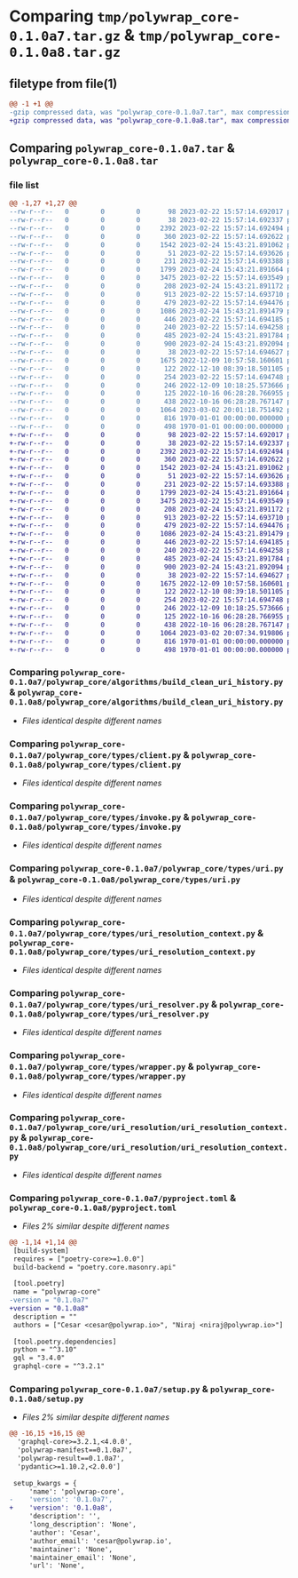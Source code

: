 # Comparing `tmp/polywrap_core-0.1.0a7.tar.gz` & `tmp/polywrap_core-0.1.0a8.tar.gz`

## filetype from file(1)

```diff
@@ -1 +1 @@
-gzip compressed data, was "polywrap_core-0.1.0a7.tar", max compression
+gzip compressed data, was "polywrap_core-0.1.0a8.tar", max compression
```

## Comparing `polywrap_core-0.1.0a7.tar` & `polywrap_core-0.1.0a8.tar`

### file list

```diff
@@ -1,27 +1,27 @@
--rw-r--r--   0        0        0       98 2023-02-22 15:57:14.692017 polywrap_core-0.1.0a7/polywrap_core/__init__.py
--rw-r--r--   0        0        0       38 2023-02-22 15:57:14.692337 polywrap_core-0.1.0a7/polywrap_core/algorithms/__init__.py
--rw-r--r--   0        0        0     2392 2023-02-22 15:57:14.692494 polywrap_core-0.1.0a7/polywrap_core/algorithms/build_clean_uri_history.py
--rw-r--r--   0        0        0      360 2023-02-22 15:57:14.692622 polywrap_core-0.1.0a7/polywrap_core/types/__init__.py
--rw-r--r--   0        0        0     1542 2023-02-24 15:43:21.891062 polywrap_core-0.1.0a7/polywrap_core/types/client.py
--rw-r--r--   0        0        0       51 2023-02-22 15:57:14.693626 polywrap_core-0.1.0a7/polywrap_core/types/env.py
--rw-r--r--   0        0        0      231 2023-02-22 15:57:14.693388 polywrap_core-0.1.0a7/polywrap_core/types/file_reader.py
--rw-r--r--   0        0        0     1799 2023-02-24 15:43:21.891664 polywrap_core-0.1.0a7/polywrap_core/types/invoke.py
--rw-r--r--   0        0        0     3475 2023-02-22 15:57:14.693549 polywrap_core-0.1.0a7/polywrap_core/types/uri.py
--rw-r--r--   0        0        0      208 2023-02-24 15:43:21.891172 polywrap_core-0.1.0a7/polywrap_core/types/uri_package_wrapper.py
--rw-r--r--   0        0        0      913 2023-02-22 15:57:14.693710 polywrap_core-0.1.0a7/polywrap_core/types/uri_resolution_context.py
--rw-r--r--   0        0        0      479 2023-02-22 15:57:14.694476 polywrap_core-0.1.0a7/polywrap_core/types/uri_resolution_step.py
--rw-r--r--   0        0        0     1086 2023-02-24 15:43:21.891479 polywrap_core-0.1.0a7/polywrap_core/types/uri_resolver.py
--rw-r--r--   0        0        0      446 2023-02-22 15:57:14.694185 polywrap_core-0.1.0a7/polywrap_core/types/uri_resolver_handler.py
--rw-r--r--   0        0        0      240 2023-02-22 15:57:14.694258 polywrap_core-0.1.0a7/polywrap_core/types/wasm_package.py
--rw-r--r--   0        0        0      485 2023-02-24 15:43:21.891784 polywrap_core-0.1.0a7/polywrap_core/types/wrap_package.py
--rw-r--r--   0        0        0      900 2023-02-24 15:43:21.892094 polywrap_core-0.1.0a7/polywrap_core/types/wrapper.py
--rw-r--r--   0        0        0       38 2023-02-22 15:57:14.694627 polywrap_core-0.1.0a7/polywrap_core/uri_resolution/__init__.py
--rw-r--r--   0        0        0     1675 2022-12-09 10:57:58.160601 polywrap_core-0.1.0a7/polywrap_core/uri_resolution/uri_resolution_context.py
--rw-r--r--   0        0        0      122 2022-12-10 08:39:18.501105 polywrap_core-0.1.0a7/polywrap_core/utils/__init__.py
--rw-r--r--   0        0        0      254 2023-02-22 15:57:14.694748 polywrap_core-0.1.0a7/polywrap_core/utils/get_env_from_uri_history.py
--rw-r--r--   0        0        0      246 2022-12-09 10:18:25.573666 polywrap_core-0.1.0a7/polywrap_core/utils/init_wrapper.py
--rw-r--r--   0        0        0      125 2022-10-16 06:28:28.766955 polywrap_core-0.1.0a7/polywrap_core/utils/instance_of.py
--rw-r--r--   0        0        0      438 2022-10-16 06:28:28.767147 polywrap_core-0.1.0a7/polywrap_core/utils/maybe_async.py
--rw-r--r--   0        0        0     1064 2023-03-02 20:01:18.751492 polywrap_core-0.1.0a7/pyproject.toml
--rw-r--r--   0        0        0      816 1970-01-01 00:00:00.000000 polywrap_core-0.1.0a7/setup.py
--rw-r--r--   0        0        0      498 1970-01-01 00:00:00.000000 polywrap_core-0.1.0a7/PKG-INFO
+-rw-r--r--   0        0        0       98 2023-02-22 15:57:14.692017 polywrap_core-0.1.0a8/polywrap_core/__init__.py
+-rw-r--r--   0        0        0       38 2023-02-22 15:57:14.692337 polywrap_core-0.1.0a8/polywrap_core/algorithms/__init__.py
+-rw-r--r--   0        0        0     2392 2023-02-22 15:57:14.692494 polywrap_core-0.1.0a8/polywrap_core/algorithms/build_clean_uri_history.py
+-rw-r--r--   0        0        0      360 2023-02-22 15:57:14.692622 polywrap_core-0.1.0a8/polywrap_core/types/__init__.py
+-rw-r--r--   0        0        0     1542 2023-02-24 15:43:21.891062 polywrap_core-0.1.0a8/polywrap_core/types/client.py
+-rw-r--r--   0        0        0       51 2023-02-22 15:57:14.693626 polywrap_core-0.1.0a8/polywrap_core/types/env.py
+-rw-r--r--   0        0        0      231 2023-02-22 15:57:14.693388 polywrap_core-0.1.0a8/polywrap_core/types/file_reader.py
+-rw-r--r--   0        0        0     1799 2023-02-24 15:43:21.891664 polywrap_core-0.1.0a8/polywrap_core/types/invoke.py
+-rw-r--r--   0        0        0     3475 2023-02-22 15:57:14.693549 polywrap_core-0.1.0a8/polywrap_core/types/uri.py
+-rw-r--r--   0        0        0      208 2023-02-24 15:43:21.891172 polywrap_core-0.1.0a8/polywrap_core/types/uri_package_wrapper.py
+-rw-r--r--   0        0        0      913 2023-02-22 15:57:14.693710 polywrap_core-0.1.0a8/polywrap_core/types/uri_resolution_context.py
+-rw-r--r--   0        0        0      479 2023-02-22 15:57:14.694476 polywrap_core-0.1.0a8/polywrap_core/types/uri_resolution_step.py
+-rw-r--r--   0        0        0     1086 2023-02-24 15:43:21.891479 polywrap_core-0.1.0a8/polywrap_core/types/uri_resolver.py
+-rw-r--r--   0        0        0      446 2023-02-22 15:57:14.694185 polywrap_core-0.1.0a8/polywrap_core/types/uri_resolver_handler.py
+-rw-r--r--   0        0        0      240 2023-02-22 15:57:14.694258 polywrap_core-0.1.0a8/polywrap_core/types/wasm_package.py
+-rw-r--r--   0        0        0      485 2023-02-24 15:43:21.891784 polywrap_core-0.1.0a8/polywrap_core/types/wrap_package.py
+-rw-r--r--   0        0        0      900 2023-02-24 15:43:21.892094 polywrap_core-0.1.0a8/polywrap_core/types/wrapper.py
+-rw-r--r--   0        0        0       38 2023-02-22 15:57:14.694627 polywrap_core-0.1.0a8/polywrap_core/uri_resolution/__init__.py
+-rw-r--r--   0        0        0     1675 2022-12-09 10:57:58.160601 polywrap_core-0.1.0a8/polywrap_core/uri_resolution/uri_resolution_context.py
+-rw-r--r--   0        0        0      122 2022-12-10 08:39:18.501105 polywrap_core-0.1.0a8/polywrap_core/utils/__init__.py
+-rw-r--r--   0        0        0      254 2023-02-22 15:57:14.694748 polywrap_core-0.1.0a8/polywrap_core/utils/get_env_from_uri_history.py
+-rw-r--r--   0        0        0      246 2022-12-09 10:18:25.573666 polywrap_core-0.1.0a8/polywrap_core/utils/init_wrapper.py
+-rw-r--r--   0        0        0      125 2022-10-16 06:28:28.766955 polywrap_core-0.1.0a8/polywrap_core/utils/instance_of.py
+-rw-r--r--   0        0        0      438 2022-10-16 06:28:28.767147 polywrap_core-0.1.0a8/polywrap_core/utils/maybe_async.py
+-rw-r--r--   0        0        0     1064 2023-03-02 20:07:34.919806 polywrap_core-0.1.0a8/pyproject.toml
+-rw-r--r--   0        0        0      816 1970-01-01 00:00:00.000000 polywrap_core-0.1.0a8/setup.py
+-rw-r--r--   0        0        0      498 1970-01-01 00:00:00.000000 polywrap_core-0.1.0a8/PKG-INFO
```

### Comparing `polywrap_core-0.1.0a7/polywrap_core/algorithms/build_clean_uri_history.py` & `polywrap_core-0.1.0a8/polywrap_core/algorithms/build_clean_uri_history.py`

 * *Files identical despite different names*

### Comparing `polywrap_core-0.1.0a7/polywrap_core/types/client.py` & `polywrap_core-0.1.0a8/polywrap_core/types/client.py`

 * *Files identical despite different names*

### Comparing `polywrap_core-0.1.0a7/polywrap_core/types/invoke.py` & `polywrap_core-0.1.0a8/polywrap_core/types/invoke.py`

 * *Files identical despite different names*

### Comparing `polywrap_core-0.1.0a7/polywrap_core/types/uri.py` & `polywrap_core-0.1.0a8/polywrap_core/types/uri.py`

 * *Files identical despite different names*

### Comparing `polywrap_core-0.1.0a7/polywrap_core/types/uri_resolution_context.py` & `polywrap_core-0.1.0a8/polywrap_core/types/uri_resolution_context.py`

 * *Files identical despite different names*

### Comparing `polywrap_core-0.1.0a7/polywrap_core/types/uri_resolver.py` & `polywrap_core-0.1.0a8/polywrap_core/types/uri_resolver.py`

 * *Files identical despite different names*

### Comparing `polywrap_core-0.1.0a7/polywrap_core/types/wrapper.py` & `polywrap_core-0.1.0a8/polywrap_core/types/wrapper.py`

 * *Files identical despite different names*

### Comparing `polywrap_core-0.1.0a7/polywrap_core/uri_resolution/uri_resolution_context.py` & `polywrap_core-0.1.0a8/polywrap_core/uri_resolution/uri_resolution_context.py`

 * *Files identical despite different names*

### Comparing `polywrap_core-0.1.0a7/pyproject.toml` & `polywrap_core-0.1.0a8/pyproject.toml`

 * *Files 2% similar despite different names*

```diff
@@ -1,14 +1,14 @@
 [build-system]
 requires = ["poetry-core>=1.0.0"]
 build-backend = "poetry.core.masonry.api"
 
 [tool.poetry]
 name = "polywrap-core"
-version = "0.1.0a7"
+version = "0.1.0a8"
 description = ""
 authors = ["Cesar <cesar@polywrap.io>", "Niraj <niraj@polywrap.io>"]
 
 [tool.poetry.dependencies]
 python = "^3.10"
 gql = "3.4.0"
 graphql-core = "^3.2.1"
```

### Comparing `polywrap_core-0.1.0a7/setup.py` & `polywrap_core-0.1.0a8/setup.py`

 * *Files 2% similar despite different names*

```diff
@@ -16,15 +16,15 @@
  'graphql-core>=3.2.1,<4.0.0',
  'polywrap-manifest==0.1.0a7',
  'polywrap-result==0.1.0a7',
  'pydantic>=1.10.2,<2.0.0']
 
 setup_kwargs = {
     'name': 'polywrap-core',
-    'version': '0.1.0a7',
+    'version': '0.1.0a8',
     'description': '',
     'long_description': 'None',
     'author': 'Cesar',
     'author_email': 'cesar@polywrap.io',
     'maintainer': 'None',
     'maintainer_email': 'None',
     'url': 'None',
```

